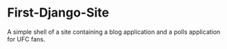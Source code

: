 # First-Django-Site

A simple shell of a site containing a blog application and a polls application for UFC fans.
